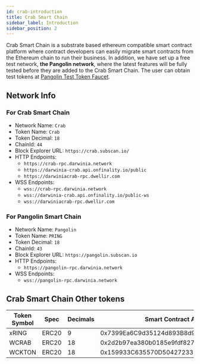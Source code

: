 ```yaml
---
id: crab-introduction
title: Crab Smart Chain
sidebar_label: Introduction
sidebar_position: 2
---
```


Crab Smart Chain is a substrate based ethereum compatible smart contract platform where contract developers can easily migrate smart contracts from the Ethereum chain to run their business. In addition, we have set up a free test network, **the Pangolin network**, where the latest features will be fully tested before they are added to the Crab Smart Chain. The user can obtain test tokens at [Pangolin Test Token Faucet](https://apps.darwinia.network/?network=pangolin).

##  Network Info

### For Crab Smart Chain

- Network Name: `Crab`
- Token Name: `Crab`
- Token Decimal: `18`
- ChainId: `44`
- Block Explorer URL: `https://crab.subscan.io/`
- HTTP Endpoints:
    - `https://crab-rpc.darwinia.network`
    - `https://darwinia-crab.api.onfinality.io/public`
    - `https://darwiniacrab-rpc.dwellir.com`
- WSS Endpoints:
    - `wss://crab-rpc.darwinia.network`
    - `wss://darwinia-crab.api.onfinality.io/public-ws`
    - `wss://darwiniacrab-rpc.dwellir.com`

### For Pangolin Smart Chain

- Network Name: `Pangolin`
- Token Name: `PRING`
- Token Decimal: `18`
- ChainId: `43`
- Block Explorer URL: `https://pangolin.subscan.io`
- HTTP Endpoints:
    - `https://pangolin-rpc.darwinia.network`
- WSS Endpoints:
    - `wss://pangolin-rpc.darwinia.network`

## Crab Smart Chain Other tokens

| Token Symbol | Spec | Decimals | Smart Contract Address |
| --- | --- | --- | --- |
| xRING | ERC20 | 9 | 0x7399Ea6C9d35124d893B8d9808930e9d3F211501 |
| WCRAB | ERC20 | 18 | 0x2d2b97ea380b0185e9fdf8271d1afb5d2bf18329 |
| WCKTON | ERC20 | 18 | 0x159933C635570D5042723359fbD1619dFe83D3f3 |

